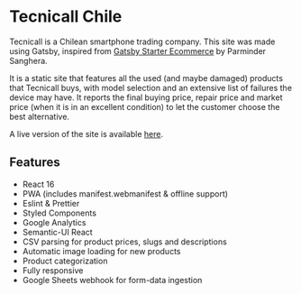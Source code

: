 # Tecnicall Chile

Tecnicall is a Chilean smartphone trading company. This site was made using Gatsby, inspired from [Gatsby Starter Ecommerce](https://parmsang.github.io/gatsby-starter-ecommerce/) by Parminder Sanghera.

It is a static site that features all the used (and maybe damaged) products that Tecnicall buys,
with model selection and an extensive list of failures the device may have. It reports the final
buying price, repair price and market price (when it is in an excellent condition) to let the customer
choose the best alternative.

A live version of the site is available [here](https://retoma.tecnicallchile.cl/).

## Features

- React 16
- PWA (includes manifest.webmanifest & offline support)
- Eslint & Prettier
- Styled Components
- Google Analytics
- Semantic-UI React
- CSV parsing for product prices, slugs and descriptions
- Automatic image loading for new products
- Product categorization
- Fully responsive
- Google Sheets webhook for form-data ingestion
